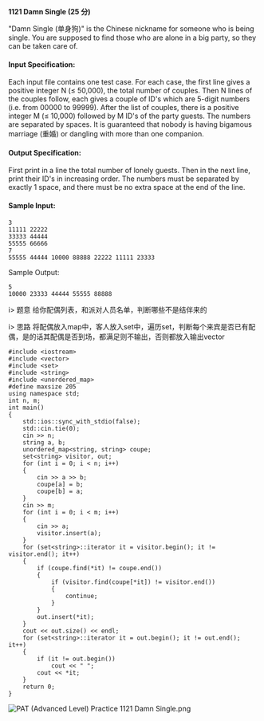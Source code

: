 **1121 Damn Single (25 分)**


"Damn Single (单身狗)" is the Chinese nickname for someone who is being single. You are supposed to find those who are alone in a big party, so they can be taken care of.

#### Input Specification:
Each input file contains one test case. For each case, the first line gives a positive integer N (≤ 50,000), the total number of couples. Then N lines of the couples follow, each gives a couple of ID's which are 5-digit numbers (i.e. from 00000 to 99999). After the list of couples, there is a positive integer M (≤ 10,000) followed by M ID's of the party guests. The numbers are separated by spaces. It is guaranteed that nobody is having bigamous marriage (重婚) or dangling with more than one companion.

#### Output Specification:
First print in a line the total number of lonely guests. Then in the next line, print their ID's in increasing order. The numbers must be separated by exactly 1 space, and there must be no extra space at the end of the line.

#### Sample Input:
```
3
11111 22222
33333 44444
55555 66666
7
55555 44444 10000 88888 22222 11111 23333
```
Sample Output:
```
5
10000 23333 44444 55555 88888
```

i> 题意
给你配偶列表，和派对人员名单，判断哪些不是结伴来的

i> 思路
将配偶放入map中，客人放入set中，遍历set，判断每个来宾是否已有配偶，是的话其配偶是否到场，都满足则不输出，否则都放入输出vector

```
#include <iostream>
#include <vector>
#include <set>
#include <string>
#include <unordered_map>
#define maxsize 205
using namespace std;
int n, m;
int main()
{
    std::ios::sync_with_stdio(false);
    std::cin.tie(0);
    cin >> n;
    string a, b;
    unordered_map<string, string> coupe;
    set<string> visitor, out;
    for (int i = 0; i < n; i++)
    {
        cin >> a >> b;
        coupe[a] = b;
        coupe[b] = a;
    }
    cin >> m;
    for (int i = 0; i < m; i++)
    {
        cin >> a;
        visitor.insert(a);
    }
    for (set<string>::iterator it = visitor.begin(); it != visitor.end(); it++)
    {
        if (coupe.find(*it) != coupe.end())
        {
            if (visitor.find(coupe[*it]) != visitor.end())
            {
                continue;
            }
        }
        out.insert(*it);
    }
    cout << out.size() << endl;
    for (set<string>::iterator it = out.begin(); it != out.end(); it++)
    {
        if (it != out.begin())
            cout << " ";
        cout << *it;
    }
    return 0;
}
```
![PAT (Advanced Level) Practice 1121 Damn Single.png][1]


[1]: http://alomerry.com/usr/uploads/2020/01/3716796536.png